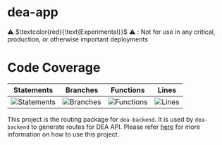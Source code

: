 # dea-app

⚠️ $\textcolor{red}{\text{Experimental}}$ ⚠️ : Not for use in any critical, production, or otherwise important deployments

# Code Coverage

| Statements                                                                         | Branches                                                                      | Functions                                                                        | Lines                                                                   |
| ---------------------------------------------------------------------------------- | ----------------------------------------------------------------------------- | -------------------------------------------------------------------------------- | ----------------------------------------------------------------------- |
| ![Statements](https://img.shields.io/badge/statements-54.73%25-red.svg?style=flat) | ![Branches](https://img.shields.io/badge/branches-24.71%25-red.svg?style=flat) | ![Functions](https://img.shields.io/badge/functions-52.3%25-red.svg?style=flat) | ![Lines](https://img.shields.io/badge/lines-52.01%25-red.svg?style=flat) |


This project is the routing package for `dea-backend`. It is used by `dea-backend` to generate routes for DEA API. Please refer [here](../dea-backend/README.md) for more information on how to use this project.
